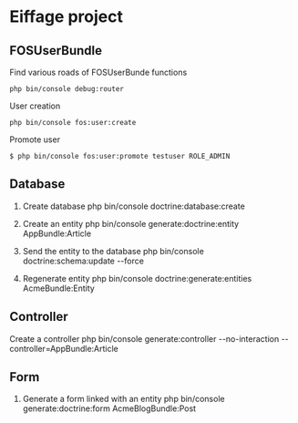 Eiffage project
===============



FOSUserBundle
-------------

Find various roads of FOSUserBunde functions 
```
php bin/console debug:router
```

User creation
```
php bin/console fos:user:create
```

Promote user
```
$ php bin/console fos:user:promote testuser ROLE_ADMIN
```


Database
---------------
1. Create database
php bin/console doctrine:database:create

2. Create an entity
php bin/console generate:doctrine:entity AppBundle:Article

3. Send the entity to the database
php bin/console doctrine:schema:update --force

4. Regenerate entity
php bin/console doctrine:generate:entities AcmeBundle:Entity






Controller
----------
Create a controller
php bin/console generate:controller --no-interaction --controller=AppBundle:Article


Form 
---
1. Generate a form linked with an entity
php bin/console generate:doctrine:form AcmeBlogBundle:Post
